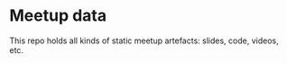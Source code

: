 Meetup data
===========

This repo holds all kinds of static meetup artefacts: slides, code, videos, etc.
